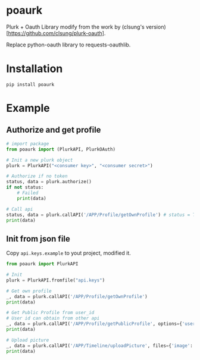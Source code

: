 # poaurk

Plurk + Oauth Library modify from the work by (clsung's version)[https://github.com/clsung/plurk-oauth].

Replace python-oauth library to requests-oauthlib.

# Installation

```
pip install poaurk
```

# Example

## Authorize and get profile

```python
# import package
from poaurk import (PlurkAPI, PlurkOAuth)

# Init a new plurk object
plurk = PlurkAPI("<consumer key>", "<consumer secret>")

# Authorize if no token
status, data = plurk.authorize()
if not status:
    # Failed
    print(data)

# Call api
status, data = plurk.callAPI('/APP/Profile/getOwnProfile') # status = True if successful
print(data)

```

## Init from json file

Copy `api.keys.example` to yout project, modified it.

```python
from poaurk import PlurkAPI

# Init
plurk = PlurkAPI.fromfile("api.keys")

# Get own profile
_, data = plurk.callAPI('/APP/Profile/getOwnProfile')
print(data)

# Get Public Profile from user_id
# User id can obtain from other api
_, data = plurk.callAPI('/APP/Profile/getPublicProfile', options={'user_id': '<user id>'})
print(data)

# Upload picture
_, data = plurk.callAPI('/APP/Timeline/uploadPicture', files={'image': '<image path>'})
print(data)
```
